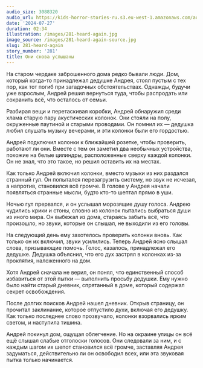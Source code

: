```yaml
---
audio_size: 3088320
audio_url: https://kids-horror-stories-ru.s3.eu-west-1.amazonaws.com/audio/281-heard-again.mp3
date: '2024-07-27'
duration: 02:34
illustration: /images/281-heard-again.jpg
image_source: /images/281-heard-again-source.jpg
slug: 281-heard-again
story_number: '281'
title: Они снова услышаны
---
```


На старом чердаке заброшенного дома редко бывали люди. Дом, который когда-то принадлежал дедушке Андрея, стоял пустым с тех пор, как тот погиб при загадочных обстоятельствах. Однажды, будучи уже взрослым, Андрей решил вернуться туда, чтобы распродать или сохранить всё, что осталось от семьи.

Разбирая вещи и перетаскивая коробки, Андрей обнаружил среди хлама старую пару акустических колонок. Они стояли на полу, окруженные паутиной и старыми проводами. Он помнил их — дедушка любил слушать музыку вечерами, и эти колонки были его гордостью.

Андрей подключил колонки к ближайшей розетке, чтобы проверить, работают ли они. Вместе с тем он заметил два необычных устройства, похожие на белые цилиндры, расположенные сверху каждой колонки. Он не знал, что это такое, но решил оставить их на местах.

Как только Андрей включил колонки, вместо музыки из них раздался странный гул. Он попытался перезагрузить систему, но звук не исчезал, а напротив, становился всё громче. В голове у Андрея начали появляться странные мысли, будто кто-то шептал прямо в уши.

Ночью гул прервался, и он услышал морозящие душу голоса. Андрею чудились крики и стоны, словно из колонок пытались выбраться души из иного мира. Он выбежал из дома, стараясь забыть всё, что произошло, но звуки, которые он слышал, не выходили из его головы.

На следующий день ему захотелось проверить колонки вновь. Как только он их включил, звуки усилились. Теперь Андрей ясно слышал слова, призывающие помочь. Голос, казалось, принадлежал его дедушке. Дедушка объяснил, что его дух застрял в колонках из-за проклятия, наложенного на дом.

Хотя Андрей сначала не верил, он понял, что единственный способ избавиться от этой пытки — выполнить просьбу дедушки. Ему нужно было найти старый дневник, спрятанный в доме, который содержал секрет освобождения.

После долгих поисков Андрей нашел дневник. Открыв страницу, он прочитал заклинание, которое отпустило духи, включая его дедушку. Как только последнее слово прозвучало, колонки взорвались ярким светом, и наступила тишина.

Андрей покинул дом, ощущая облегчение. Но на окраине улицы он всё ещё слышал слабые отголоски голосов. Они следовали за ним, и с каждым шагом их шепот становился всё громче, заставляя Андрея задуматься, действительно ли он освободил всех, или эта звуковая пытка только начинается.